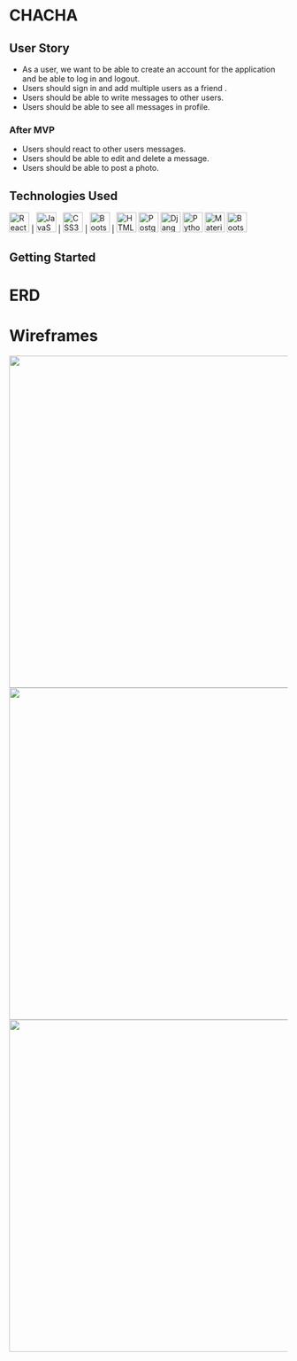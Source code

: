 # CHACHA


## User Story

- As a user, we want to be able to create an account for the application and be able to log in and logout.
- Users should sign in and add multiple users as a friend .
- Users should be able to write messages to other users.
- Users should be able to see all messages in profile.

### After MVP

- Users should react to other users messages.
- Users should be able to edit and delete a message.
- Users should be able to post a photo.


## Technologies Used

<img src="https://raw.githubusercontent.com/danielcranney/readme-generator/main/public/icons/skills/react-colored.svg" width="36" height="36" alt="React"> | 
<img src="https://raw.githubusercontent.com/danielcranney/readme-generator/main/public/icons/skills/javascript-colored.svg" width="36" height="36" alt="JavaScript"> |
<img src="https://raw.githubusercontent.com/danielcranney/readme-generator/main/public/icons/skills/css3-colored.svg" width="36" height="36" alt="CSS3"> |
<img src="https://raw.githubusercontent.com/danielcranney/readme-generator/main/public/icons/skills/bootstrap-colored.svg" width="36" height="36" alt="Bootstrap"> |
<img src="https://raw.githubusercontent.com/danielcranney/readme-generator/main/public/icons/skills/html5-colored.svg" width="36" height="36" alt="HTML5">
<img src="https://raw.githubusercontent.com/danielcranney/readme-generator/main/public/icons/skills/postgresql-colored.svg" width="36" height="36" alt="PostgreSQL">
<img src="https://raw.githubusercontent.com/danielcranney/readme-generator/main/public/icons/skills/django-colored-dark.svg" width="36" height="36" alt="Django">
<img src="https://raw.githubusercontent.com/danielcranney/readme-generator/main/public/icons/skills/python-colored.svg" width="36" height="36" alt="Python">
<img src="https://raw.githubusercontent.com/danielcranney/readme-generator/main/public/icons/skills/materialui-colored.svg" width="36" height="36" alt="Material UI">
<img src="https://raw.githubusercontent.com/danielcranney/readme-generator/main/public/icons/skills/bootstrap-colored.svg" width="36" height="36" alt="Bootstrap">



## Getting Started

# ERD

# Wireframes
<img src="https://i.imgur.com/5GJsJDi.png" width="800" height="600">
<img src="https://i.imgur.com/Cxmebxb.png" width="800" height="600">
<img src="https://i.imgur.com/gDWqafS.png" width="800" height="600">
